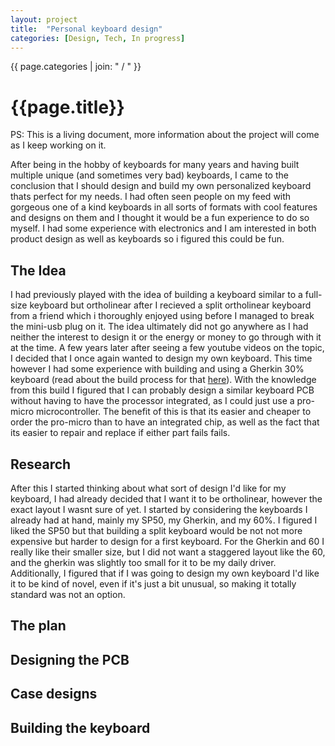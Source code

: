 ```yaml
---
layout: project
title:  "Personal keyboard design"
categories: [Design, Tech, In progress]
---
```



<div id="column1_13">
	<span id="projectCats">{{ page.categories | join: " / " }}</span>
	<h1>{{page.title}}</h1>
	<span id="notif">PS: This is a living document, more information about the project will come as I keep working on it.</span>
	<p>After being in the hobby of keyboards for many years and having built multiple unique (and sometimes very bad) keyboards, I came to the conclusion that I should design and build my own personalized keyboard thats perfect for my needs. I had often seen people on my feed with gorgeous one of a kind keyboards in all sorts of formats with cool features and designs on them and I thought it would be a fun experience to do so myself. I had some experience with electronics and I am interested in both product design as well as keyboards so i figured this could be fun.</p>
	<h2>The Idea</h2>
	<p>I had previously played with the idea of building a keyboard similar to a full-size keyboard but ortholinear after I recieved a split ortholinear keyboard from a friend which i thoroughly enjoyed using before I managed to break the mini-usb plug on it. The idea ultimately did not go anywhere as I had neither the interest to design it or the energy or money to go through with it at the time. A few years later after seeing a few youtube videos on the topic, I decided that I once again wanted to design my own keyboard. This time however I had some experience with building and using a Gherkin 30% keyboard (read about the build process for that <a href="/blog/gherkin-build-log">here</a>). With the knowledge from this build I figured that I can probably design a similar keyboard PCB without having to have the processor integrated, as I could just use a pro-micro microcontroller. The benefit of this is that its easier and cheaper to order the pro-micro than to have an integrated chip, as well as the fact that its easier to repair and replace if either part fails fails.</p>
	<h2>Research</h2>
	<p>After this I started thinking about what sort of design I'd like for my keyboard, I had already decided that I want it to be ortholinear, however the exact layout I wasnt sure of yet. I started by considering the keyboards I already had at hand, mainly my SP50, my Gherkin, and my 60%. I figured I liked the SP50 but that building a split keyboard would be not not more expensive but harder to design for a first keyboard. For the Gherkin and 60 I really like their smaller size, but I did not want a staggered layout like the 60, and the gherkin was slightly too small for it to be my daily driver. Additionally, I figured that if I was going to design my own keyboard I'd like it to be kind of novel, even if it's just a bit unusual, so making it totally standard was not an option.</p>
	<h2>The plan</h2>
	<p></p>
	<h2>Designing the PCB</h2>
	<p></p>
	<h2>Case designs</h2>
	<p></p>
	<h2>Building the keyboard</h2>
	<p></p>
</div>

